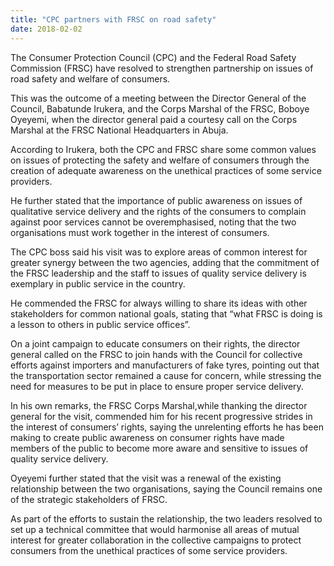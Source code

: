 ```yaml
---
title: "CPC partners with FRSC on road safety"
date: 2018-02-02
---
```

The Consumer Protection Council (CPC) and the Federal Road Safety Commission (FRSC) have resolved to strengthen partnership on issues of road safety and welfare of consumers. 

This was the outcome of a meeting between the Director General of the Council, Babatunde Irukera, and the Corps Marshal of the FRSC, Boboye Oyeyemi, when the director general paid a courtesy call on the Corps Marshal at the FRSC National Headquarters in Abuja.

According to Irukera, both the CPC and FRSC share some common values on issues of protecting the safety and welfare of consumers through the creation of adequate awareness on the unethical practices of some service providers. 

He further stated that the importance of public awareness on issues of qualitative service delivery and the rights of the consumers to complain against poor services cannot be overemphasised, noting that the two organisations must work together in the interest of consumers.

The CPC boss said his visit was to explore areas of common interest for greater synergy between the two agencies, adding that the commitment of the FRSC leadership and the staff to issues of quality service delivery is exemplary in public service in the country.

He commended the FRSC for always willing to share its ideas with other stakeholders for common national goals, stating that “what FRSC is doing is a lesson to others in public service offices”.

On a joint campaign to educate consumers on their rights, the director general called on the FRSC to join hands with the Council for collective efforts against importers and manufacturers of fake tyres, pointing out that the transportation sector remained a cause for concern, while stressing the need for measures to be put in place to ensure proper service delivery. 

In his own remarks, the FRSC Corps Marshal,while thanking the director general for the visit, commended him for his recent progressive strides in the interest of consumers’ rights, saying the unrelenting efforts he has been making to create public awareness on consumer rights have made members of the public to become more aware and sensitive to issues of quality service delivery. 

Oyeyemi further stated that the visit was a renewal of the existing relationship between the two organisations, saying the Council remains one of the strategic stakeholders of FRSC.

As part of the efforts to sustain the relationship, the two leaders resolved to set up a technical committee that would harmonise all areas of mutual interest for greater collaboration in the collective campaigns to protect consumers from the unethical practices of some service providers.
